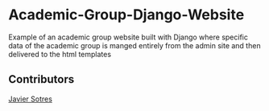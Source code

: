 # Academic-Group-Django-Website

Example of an academic group website built with Django where specific data of the academic group is manged entirely from the admin site and then delivered to the html templates

## Contributors

[Javier Sotres](www.mah.se/sotres)

